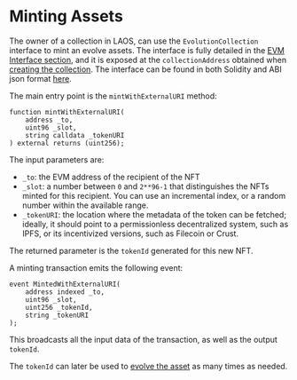 # Minting Assets

The owner of a collection in LAOS, can use the `EvolutionCollection` interface to mint an evolve assets. The interface is fully detailed in the [EVM Interface section](../the-laos-node/the-evm-interface.md), and it is exposed at the `collectionAddress` obtained when [creating the collection](creating-a-sibling-collection-in-laos.md). The interface can be found in both Solidity and ABI json format [here](https://github.com/freeverseio/laos/tree/main/pallets/laos-evolution/src/precompiles/evolution_collection/contracts).&#x20;

The main entry point is the `mintWithExternalURI` method:

```solidity
function mintWithExternalURI(
    address _to,
    uint96 _slot,
    string calldata _tokenURI
) external returns (uint256);
```

The input parameters are:

* `_to`: the EVM address of the recipient of the NFT
* `_slot`: a number between `0` and `2**96-1` that distinguishes the NFTs minted for this recipient. You can use an incremental index, or a random number within the available range.
* `_tokenURI`: the location where the metadata of the token can be fetched; ideally, it should point to a permissionless decentralized system, such as IPFS, or its incentivized versions, such as Filecoin or Crust.

The returned parameter is the `tokenId` generated for this new NFT.&#x20;

A minting transaction emits the following event:

```solidity
event MintedWithExternalURI(
    address indexed _to,
    uint96 _slot,
    uint256 _tokenId,
    string _tokenURI
);
```

This broadcasts all the input data of the transaction, as well as the output `tokenId`.

The `tokenId` can later be used to [evolve the asset](evolving-assets.md) as many times as needed.
